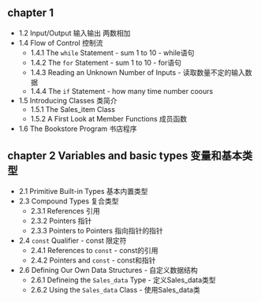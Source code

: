 ## chapter 1
- 1.2 Input/Output 输入输出 两数相加
- 1.4 Flow of Control 控制流
    - 1.4.1 The ```while``` Statement - sum 1 to 10 - while语句
    - 1.4.2 The ```for``` Statement - sum 1 to 10 - for语句
    - 1.4.3 Reading an Unknown Number of Inputs - 读取数量不定的输入数据
    - 1.4.4 The ```if``` Statement - how many time number coours 
- 1.5 Introducing Classes 类简介
    - 1.5.1 The Sales_item Class 
    - 1.5.2 A First Look at Member Functions 成员函数
- 1.6 The Bookstore Program 书店程序

## chapter 2 Variables and basic types 变量和基本类型
- 2.1 Primitive Built-in Types 基本内置类型
- 2.3 Compound Types 复合类型
    - 2.3.1 References 引用
    - 2.3.2 Pointers 指针
    - 2.3.3 Pointers to Pointers 指向指针的指针
- 2.4 ```const``` Qualifier - const 限定符
    - 2.4.1 References to ```const``` - const的引用
    - 2.4.2 Pointers and ```const``` - const和指针
- 2.6 Defining Our Own Data Structures - 自定义数据结构
    - 2.6.1 Defineing the ```Sales_data``` Type - 定义Sales_data类型
    - 2.6.2 Using the ```Sales_data``` Class - 使用Sales_data类